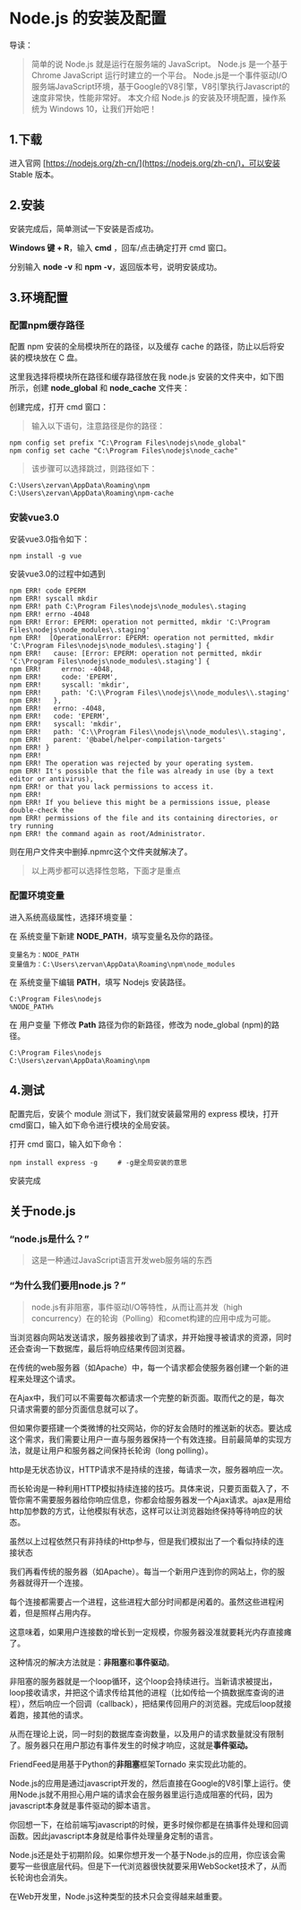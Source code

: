 #  Node.js 的安装及配置

导读：

> 简单的说 Node.js 就是运行在服务端的 JavaScript。
> Node.js 是一个基于Chrome JavaScript 运行时建立的一个平台。
> Node.js是一个事件驱动I/O服务端JavaScript环境，基于Google的V8引擎，V8引擎执行Javascript的速度非常快，性能非常好。
> 本文介绍 Node.js 的安装及环境配置，操作系统为 Windows 10，让我们开始吧！

## 1.下载

进入官网 [https://nodejs.org/zh-cn/](https://nodejs.org/zh-cn/)，可以安装 Stable 版本。

## 2.安装

安装完成后，简单测试一下安装是否成功。

**Windows 键 + R**，输入 **cmd** ，回车/点击确定打开 cmd 窗口。

分别输入 **node -v** 和 **npm -v**，返回版本号，说明安装成功。

## 3.环境配置

### 配置npm缓存路径

配置 npm 安装的全局模块所在的路径，以及缓存 cache 的路径，防止以后将安装的模块放在 C 盘。

这里我选择将模块所在路径和缓存路径放在我 node.js 安装的文件夹中，如下图所示，创建 **node_global** 和 **node_cache** 文件夹：

创建完成，打开 cmd 窗口：

> 输入以下语句，注意路径是你的路径：

```text
npm config set prefix "C:\Program Files\nodejs\node_global"
npm config set cache "C:\Program Files\nodejs\node_cache"
```

> 该步骤可以选择跳过，则路径如下：

```
C:\Users\zervan\AppData\Roaming\npm
C:\Users\zervan\AppData\Roaming\npm-cache
```

### 安装vue3.0

安装vue3.0指令如下：

```
npm install -g vue
```

安装vue3.0的过程中如遇到

```
npm ERR! code EPERM
npm ERR! syscall mkdir
npm ERR! path C:\Program Files\nodejs\node_modules\.staging
npm ERR! errno -4048
npm ERR! Error: EPERM: operation not permitted, mkdir 'C:\Program Files\nodejs\node_modules\.staging'
npm ERR!  [OperationalError: EPERM: operation not permitted, mkdir 'C:\Program Files\nodejs\node_modules\.staging'] {
npm ERR!   cause: [Error: EPERM: operation not permitted, mkdir 'C:\Program Files\nodejs\node_modules\.staging'] {
npm ERR!     errno: -4048,
npm ERR!     code: 'EPERM',
npm ERR!     syscall: 'mkdir',
npm ERR!     path: 'C:\\Program Files\\nodejs\\node_modules\\.staging'
npm ERR!   },
npm ERR!   errno: -4048,
npm ERR!   code: 'EPERM',
npm ERR!   syscall: 'mkdir',
npm ERR!   path: 'C:\\Program Files\\nodejs\\node_modules\\.staging',
npm ERR!   parent: '@babel/helper-compilation-targets'
npm ERR! }
npm ERR!
npm ERR! The operation was rejected by your operating system.
npm ERR! It's possible that the file was already in use (by a text editor or antivirus),
npm ERR! or that you lack permissions to access it.
npm ERR!
npm ERR! If you believe this might be a permissions issue, please double-check the
npm ERR! permissions of the file and its containing directories, or try running
npm ERR! the command again as root/Administrator.
```

则在用户文件夹中删掉.npmrc这个文件夹就解决了。

> 以上两步都可以选择性忽略，下面才是重点

### 配置环境变量

进入系统高级属性，选择环境变量：

在 系统变量下新建 **NODE_PATH**，填写变量名及你的路径。

```
变量名为：NODE_PATH
变量值为：C:\Users\zervan\AppData\Roaming\npm\node_modules
```

在 系统变量下编辑 **PATH**，填写 Nodejs 安装路径。

```
C:\Program Files\nodejs
%NODE_PATH%
```

在 用户变量 下修改 **Path** 路径为你的新路径，修改为 node_global (npm)的路径。

```
C:\Program Files\nodejs
C:\Users\zervan\AppData\Roaming\npm
```

## 4.测试

配置完后，安装个 module 测试下，我们就安装最常用的 express 模块，打开cmd窗口，输入如下命令进行模块的全局安装。

打开 cmd 窗口，输入如下命令：

```text
npm install express -g     # -g是全局安装的意思
```

安装完成

## 关于node.js

### “node.js是什么？”

> 这是一种通过JavaScript语言开发web服务端的东西

### “为什么我们要用node.js？”

> node.js有非阻塞，事件驱动I/O等特性，从而让高并发（high concurrency）在的轮询（Polling）和comet构建的应用中成为可能。

当浏览器向网站发送请求，服务器接收到了请求，并开始搜寻被请求的资源，同时还会查询一下数据库，最后将响应结果传回浏览器。

在传统的web服务器（如Apache）中，每一个请求都会使服务器创建一个新的进程来处理这个请求。

在Ajax中，我们可以不需要每次都请求一个完整的新页面。取而代之的是，每次只请求需要的部分页面信息就可以了。

但如果你要搭建一个类微博的社交网站，你的好友会随时的推送新的状态。要达成这个需求，我们需要让用户一直与服务器保持一个有效连接。目前最简单的实现方法，就是让用户和服务器之间保持长轮询（long polling）。



http是无状态协议，HTTP请求不是持续的连接，每请求一次，服务器响应一次。

而长轮询是一种利用HTTP模拟持续连接的技巧。具体来说，只要页面载入了，不管你需不需要服务器给你响应信息，你都会给服务器发一个Ajax请求。ajax是用给http加参数的方式，让他模拟有状态，这样可以让浏览器始终保持等待响应的状态。

虽然以上过程依然只有非持续的Http参与，但是我们模拟出了一个看似持续的连接状态



我们再看传统的服务器（如Apache）。每当一个新用户连到你的网站上，你的服务器就得开一个连接。

每个连接都需要占一个进程，这些进程大部分时间都是闲着的。虽然这些进程闲着，但是照样占用内存。

这意味着，如果用户连接数的增长到一定规模，你服务器没准就要耗光内存直接瘫了。



这种情况的解决方法就是：**非阻塞**和**事件驱动**。

非阻塞的服务器就是一个loop循环，这个loop会持续进行。当新请求被提出，loop接收请求，并把这个请求传给其他的进程（比如传给一个搞数据库查询的进程），然后响应一个回调（callback），把结果传回用户的浏览器。完成后loop就接着跑，接其他的请求。

从而在理论上说，同一时刻的数据库查询数量，以及用户的请求数量就没有限制了。服务器只在用户那边有事件发生的时候才响应，这就是**事件驱动。**



FriendFeed是用基于Python的**非阻塞**框架Tornado 来实现此功能的。

Node.js的应用是通过javascript开发的，然后直接在Google的V8引擎上运行。使用Node.js就不用担心用户端的请求会在服务器里运行造成阻塞的代码，因为javascript本身就是事件驱动的脚本语言。

你回想一下，在给前端写javascript的时候，更多时候你都是在搞事件处理和回调函数。因此javascript本身就是给事件处理量身定制的语言。



Node.js还是处于初期阶段。如果你想开发一个基于Node.js的应用，你应该会需要写一些很底层代码。但是下一代浏览器很快就要采用WebSocket技术了，从而长轮询也会消失。

在Web开发里，Node.js这种类型的技术只会变得越来越重要。





























